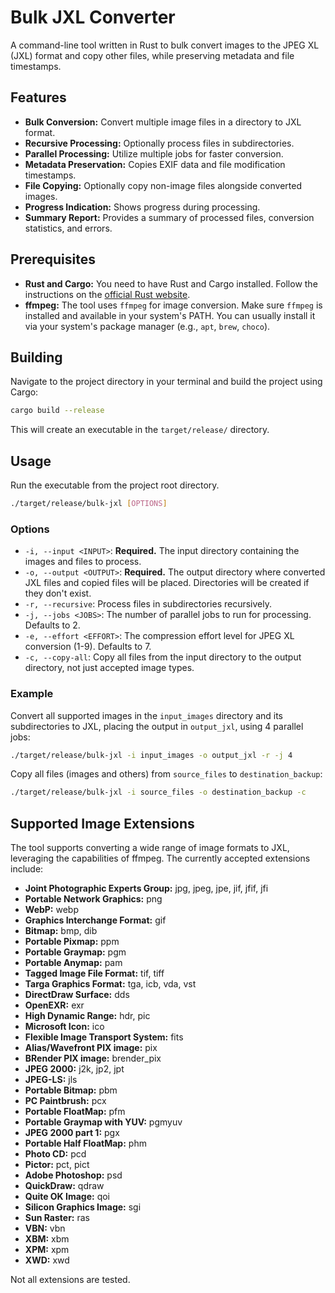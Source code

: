 # Bulk JXL Converter

A command-line tool written in Rust to bulk convert images to the JPEG XL (JXL) format and copy other files, while preserving metadata and file timestamps.

## Features

*   **Bulk Conversion:** Convert multiple image files in a directory to JXL format.
*   **Recursive Processing:** Optionally process files in subdirectories.
*   **Parallel Processing:** Utilize multiple jobs for faster conversion.
*   **Metadata Preservation:** Copies EXIF data and file modification timestamps.
*   **File Copying:** Optionally copy non-image files alongside converted images.
*   **Progress Indication:** Shows progress during processing.
*   **Summary Report:** Provides a summary of processed files, conversion statistics, and errors.

## Prerequisites

*   **Rust and Cargo:** You need to have Rust and Cargo installed. Follow the instructions on the [official Rust website](https://www.rust-lang.org/tools/install).
*   **ffmpeg:** The tool uses `ffmpeg` for image conversion. Make sure `ffmpeg` is installed and available in your system's PATH. You can usually install it via your system's package manager (e.g., `apt`, `brew`, `choco`).

## Building

Navigate to the project directory in your terminal and build the project using Cargo:

```bash
cargo build --release
```

This will create an executable in the `target/release/` directory.

## Usage

Run the executable from the project root directory.

```bash
./target/release/bulk-jxl [OPTIONS]
```

### Options

*   `-i, --input <INPUT>`: **Required.** The input directory containing the images and files to process.
*   `-o, --output <OUTPUT>`: **Required.** The output directory where converted JXL files and copied files will be placed. Directories will be created if they don't exist.
*   `-r, --recursive`: Process files in subdirectories recursively.
*   `-j, --jobs <JOBS>`: The number of parallel jobs to run for processing. Defaults to 2.
*   `-e, --effort <EFFORT>`: The compression effort level for JPEG XL conversion (1-9). Defaults to 7.
*   `-c, --copy-all`: Copy all files from the input directory to the output directory, not just accepted image types.

### Example

Convert all supported images in the `input_images` directory and its subdirectories to JXL, placing the output in `output_jxl`, using 4 parallel jobs:

```bash
./target/release/bulk-jxl -i input_images -o output_jxl -r -j 4
```

Copy all files (images and others) from `source_files` to `destination_backup`:

```bash
./target/release/bulk-jxl -i source_files -o destination_backup -c
```

## Supported Image Extensions

The tool supports converting a wide range of image formats to JXL, leveraging the capabilities of ffmpeg. The currently accepted extensions include:

*   **Joint Photographic Experts Group:** jpg, jpeg, jpe, jif, jfif, jfi
*   **Portable Network Graphics:** png
*   **WebP:** webp
*   **Graphics Interchange Format:** gif
*   **Bitmap:** bmp, dib
*   **Portable Pixmap:** ppm
*   **Portable Graymap:** pgm
*   **Portable Anymap:** pam
*   **Tagged Image File Format:** tif, tiff
*   **Targa Graphics Format:** tga, icb, vda, vst
*   **DirectDraw Surface:** dds
*   **OpenEXR:** exr
*   **High Dynamic Range:** hdr, pic
*   **Microsoft Icon:** ico
*   **Flexible Image Transport System:** fits
*   **Alias/Wavefront PIX image:** pix
*   **BRender PIX image:** brender_pix
*   **JPEG 2000:** j2k, jp2, jpt
*   **JPEG-LS:** jls
*   **Portable Bitmap:** pbm
*   **PC Paintbrush:** pcx
*   **Portable FloatMap:** pfm
*   **Portable Graymap with YUV:** pgmyuv
*   **JPEG 2000 part 1:** pgx
*   **Portable Half FloatMap:** phm
*   **Photo CD:** pcd
*   **Pictor:** pct, pict
*   **Adobe Photoshop:** psd
*   **QuickDraw:** qdraw
*   **Quite OK Image:** qoi
*   **Silicon Graphics Image:** sgi
*   **Sun Raster:** ras
*   **VBN:** vbn
*   **XBM:** xbm
*   **XPM:** xpm
*   **XWD:** xwd

Not all extensions are tested.
